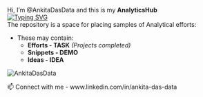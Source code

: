 Hi, I’m @AnkitaDasData and this is my **AnalyticsHub**  
[![Typing SVG](https://readme-typing-svg.demolab.com/?lines=This+is+a+repository+of+Projects;Analytics+Hub)](https://git.io/typing-svg)  
The repository is a space for placing samples of Analytical efforts:  
- These may contain:  
  - **Efforts - TASK** *(Projects completed)*  
  - **Snippets - DEMO** 
  - **Ideas - IDEA** 
  
<p align="left"> <img src="https://komarev.com/ghpvc/?username=AnkitaDasData&label=Views&color=lightgrey&style=flat" alt="AnkitaDasData" /> </p>
📫 Connect with me - www.linkedin.com/in/ankita-das-data
